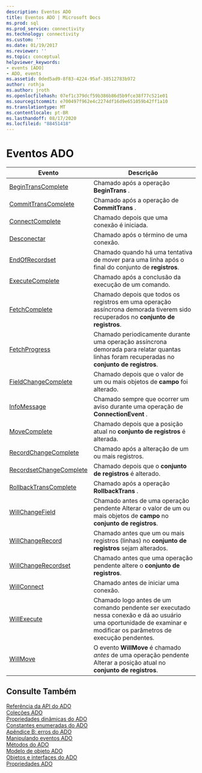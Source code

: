 ```yaml
---
description: Eventos ADO
title: Eventos ADO | Microsoft Docs
ms.prod: sql
ms.prod_service: connectivity
ms.technology: connectivity
ms.custom: ''
ms.date: 01/19/2017
ms.reviewer: ''
ms.topic: conceptual
helpviewer_keywords:
- events [ADO]
- ADO, events
ms.assetid: 0ded5ad9-8f83-4224-95af-38512783b972
author: rothja
ms.author: jroth
ms.openlocfilehash: 07ef1c379dcf59b386b86d5b9fce38f77c521e01
ms.sourcegitcommit: e700497f962e4c2274df16d9e651059b42ff1a10
ms.translationtype: MT
ms.contentlocale: pt-BR
ms.lasthandoff: 08/17/2020
ms.locfileid: "88451418"
---
```

# <a name="ado-events"></a>Eventos ADO

|Evento|Descrição|  
|-|-|  
|[BeginTransComplete](../../../ado/reference/ado-api/begintranscomplete-committranscomplete-and-rollbacktranscomplete-events-ado.md)|Chamado após a operação **BeginTrans** .|  
|[CommitTransComplete](../../../ado/reference/ado-api/begintranscomplete-committranscomplete-and-rollbacktranscomplete-events-ado.md)|Chamado após a operação de **CommitTrans** .|  
|[ConnectComplete](../../../ado/reference/ado-api/connectcomplete-and-disconnect-events-ado.md)|Chamado depois que uma conexão é iniciada.|  
|[Desconectar](../../../ado/reference/ado-api/connectcomplete-and-disconnect-events-ado.md)|Chamado após o término de uma conexão.|  
|[EndOfRecordset](../../../ado/reference/ado-api/endofrecordset-event-ado.md)|Chamado quando há uma tentativa de mover para uma linha após o final do conjunto de **registros**.|  
|[ExecuteComplete](../../../ado/reference/ado-api/executecomplete-event-ado.md)|Chamado após a conclusão da execução de um comando.|  
|[FetchComplete](../../../ado/reference/ado-api/fetchcomplete-event-ado.md)|Chamado depois que todos os registros em uma operação assíncrona demorada tiverem sido recuperados no **conjunto de registros**.|  
|[FetchProgress](../../../ado/reference/ado-api/fetchprogress-event-ado.md)|Chamado periodicamente durante uma operação assíncrona demorada para relatar quantas linhas foram recuperadas no **conjunto de registros**.|  
|[FieldChangeComplete](../../../ado/reference/ado-api/willchangefield-and-fieldchangecomplete-events-ado.md)|Chamado depois que o valor de um ou mais objetos de **campo** foi alterado.|  
|[InfoMessage](../../../ado/reference/ado-api/infomessage-event-ado.md)|Chamado sempre que ocorrer um aviso durante uma operação de **ConnectionEvent** .|  
|[MoveComplete](../../../ado/reference/ado-api/willmove-and-movecomplete-events-ado.md)|Chamado depois que a posição atual no **conjunto de registros** é alterada.|  
|[RecordChangeComplete](../../../ado/reference/ado-api/willchangerecord-and-recordchangecomplete-events-ado.md)|Chamado após a alteração de um ou mais registros.|  
|[RecordsetChangeComplete](../../../ado/reference/ado-api/willchangerecordset-and-recordsetchangecomplete-events-ado.md)|Chamado depois que o **conjunto de registros** é alterado.|  
|[RollbackTransComplete](../../../ado/reference/ado-api/begintranscomplete-committranscomplete-and-rollbacktranscomplete-events-ado.md)|Chamado após a operação **RollbackTrans** .|  
|[WillChangeField](../../../ado/reference/ado-api/willchangefield-and-fieldchangecomplete-events-ado.md)|Chamado antes de uma operação pendente Alterar o valor de um ou mais objetos de **campo** no **conjunto de registros**.|  
|[WillChangeRecord](../../../ado/reference/ado-api/willchangerecord-and-recordchangecomplete-events-ado.md)|Chamado antes que um ou mais registros (linhas) no **conjunto de registros** sejam alterados.|  
|[WillChangeRecordset](../../../ado/reference/ado-api/willchangerecordset-and-recordsetchangecomplete-events-ado.md)|Chamado antes que uma operação pendente altere o **conjunto de registros**.|  
|[WillConnect](../../../ado/reference/ado-api/willconnect-event-ado.md)|Chamado antes de iniciar uma conexão.|  
|[WillExecute](../../../ado/reference/ado-api/willexecute-event-ado.md)|Chamado logo antes de um comando pendente ser executado nessa conexão e dá ao usuário uma oportunidade de examinar e modificar os parâmetros de execução pendentes.|  
|[WillMove](../../../ado/reference/ado-api/willmove-and-movecomplete-events-ado.md)|O evento **WillMove** é chamado *antes* de uma operação pendente Alterar a posição atual no **conjunto de registros**.|  
  
## <a name="see-also"></a>Consulte Também  
 [Referência da API do ADO](../../../ado/reference/ado-api/ado-api-reference.md)   
 [Coleções ADO](../../../ado/reference/ado-api/ado-collections.md)   
 [Propriedades dinâmicas do ADO](../../../ado/reference/ado-api/ado-dynamic-properties.md)   
 [Constantes enumeradas do ADO](../../../ado/reference/ado-api/ado-enumerated-constants.md)   
 [Apêndice B: erros do ADO](../../../ado/guide/appendixes/appendix-b-ado-errors.md)   
 [Manipulando eventos ADO](../../../ado/guide/data/handling-ado-events.md)   
 [Métodos do ADO](../../../ado/reference/ado-api/ado-methods.md)   
 [Modelo de objeto ADO](../../../ado/reference/ado-api/ado-object-model.md)   
 [Objetos e interfaces do ADO](../../../ado/reference/ado-api/ado-objects-and-interfaces.md)   
 [Propriedades ADO](../../../ado/reference/ado-api/ado-properties.md)
